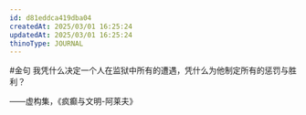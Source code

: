 ```yaml
---
id: d81eddca419dba04
createdAt: 2025/03/01 16:25:24
updatedAt: 2025/03/01 16:25:24
thinoType: JOURNAL
---
```

#金句 我凭什么决定一个人在监狱中所有的遭遇，凭什么为他制定所有的惩罚与胜利？

——虚构集，《疯癫与文明-阿莱夫》